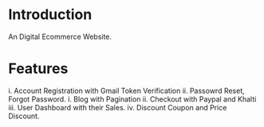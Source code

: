 # Introduction
An Digital Ecommerce Website.
# Features
i. Account Registration with Gmail Token Verification 
ii. Passowrd Reset, Forgot Password.
i. Blog with Pagination
ii. Checkout with Paypal and Khalti
iii. User Dashboard with their Sales.
iv. Discount Coupon and Price Discount.
